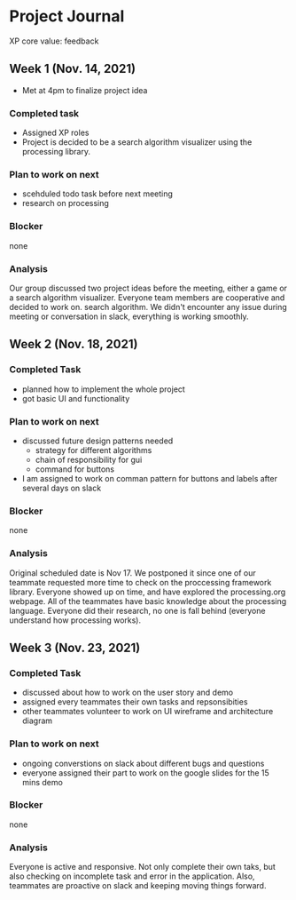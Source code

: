 # Project Journal

XP core value: feedback

## Week 1 (Nov. 14, 2021)
- Met at 4pm to finalize project idea

### Completed task
- Assigned XP roles
- Project is decided to be a search algorithm visualizer using the processing library.

### Plan to work on next
- scehduled todo task before next meeting
- research on processing

### Blocker 
none

### Analysis
Our group discussed two project ideas before the meeting, either a game or a search algorithm visualizer. Everyone team members are cooperative and decided to work on. 
 search algorithm. We didn't encounter any issue during meeting or conversation in slack, everything is working smoothly. 


## Week 2 (Nov. 18, 2021)

### Completed Task
- planned how to implement the whole project
- got basic UI and functionality

### Plan to work on next
- discussed future design patterns needed 
    * strategy for different algorithms
    * chain of responsibility for gui
    * command for buttons
- I am assigned to work on comman pattern for buttons and labels after several days on slack

### Blocker 
none

### Analysis
Original scheduled date is Nov 17. We postponed it since one of our teammate requested more time to check on the proccessing framework library.
Everyone showed up on time, and have explored the processing.org webpage. All of the teammates have basic knowledge about the processing language.
Everyone did their research, no one is fall behind (everyone understand how processing works).


## Week 3 (Nov. 23, 2021)

### Completed Task
- discussed about how to work on the user story and demo
- assigned every teammates their own tasks and repsonsibities
- other teammates volunteer to work on UI wireframe and architecture diagram

### Plan to work on next
- ongoing converstions on slack about different bugs and questions
- everyone assigned their part to work on the google slides for the 15 mins demo

### Blocker 
none

### Analysis
Everyone is active and responsive. Not only complete their own taks, but also checking on incomplete task and error in the application.
Also, teammates are proactive on slack and keeping moving things forward. 
